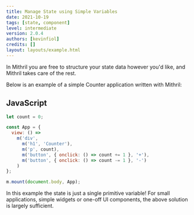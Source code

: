 ```yaml
---
title: Manage State using Simple Variables
date: 2021-10-19
tags: [state, component]
level: intermediate
version: 2.0.4
authors: [kevinfiol]
credits: []
layout: layouts/example.html
---
```


In Mithril you are free to structure your state data however you'd like, and Mithril takes care of the rest.

Below is an example of a simple Counter application written with Mithril:

## JavaScript

~~~js
let count = 0;

const App = {
  view: () =>
    m('div',
      m('h1', 'Counter'),
      m('p', count),
      m('button', { onclick: () => count += 1 }, '+'),
      m('button', { onclick: () => count -= 1 }, '-')
    )
};

m.mount(document.body, App);
~~~

In this example the state is just a single primitive variable!
For small applications, simple widgets or one-off UI components, the above solution is largely sufficient.
